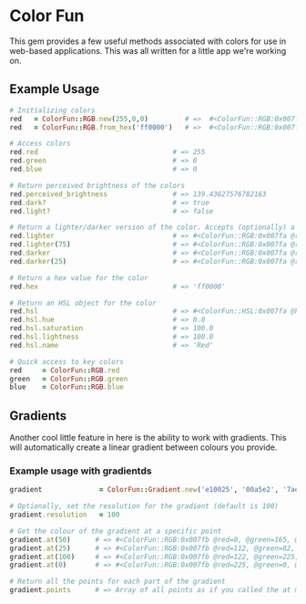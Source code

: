 # Color Fun

This gem provides a few useful methods associated with colors for use in
web-based applications. This was all written for a little app we're working on.

## Example Usage

```ruby
# Initializing colors
red   = ColorFun::RGB.new(255,0,0)         # =>  #<ColorFun::RGB:0x007f9 @red=255, @green=0, @blue=0>
red   = ColorFun::RGB.from_hex('ff0000')   # =>  #<ColorFun::RGB:0x007f9 @red=255, @green=0, @blue=0>

# Access colors
red.red                                 # => 255
red.green                               # => 0
red.blue                                # => 0

# Return perceived brightness of the colors
red.perceived_brightness                # => 139.43627576782163
red.dark?                               # => true
red.light?                              # => false

# Return a lighter/darker version of the color. Accepts (optionally) a percentage.
red.lighter                             # => #<ColorFun::RGB:0x007fa @red=255, @green=127, @blue=127>
red.lighter(75)                         # => #<ColorFun::RGB:0x007fa @red=255, @green=191, @blue=191>
red.darker                              # => #<ColorFun::RGB:0x007fa @red=127, @green=0, @blue=0>
red.darker(25)                          # => #<ColorFun::RGB:0x007fa @red=191, @green=0, @blue=0>

# Return a hex value for the color
red.hex                                 # => 'ff0000'

# Return an HSL object for the color
red.hsl                                 # => #<ColorFun::HSL:0x007fa @hue=0.0, @saturation=100.0, @lightness=100.0>
red.hsl.hue                             # => 0.0
red.hsl.saturation                      # => 100.0
red.hsl.lightness                       # => 100.0
red.hsl.name                            # => 'Red'

# Quick access to key colors
red     = ColorFun::RGB.red
green   = ColorFun::RGB.green
blue    = ColorFun::RGB.blue
```

## Gradients

Another cool little feature in here is the ability to work with gradients. This will automatically
create a linear gradient between colours you provide.

### Example usage with gradientds

```ruby
gradient              = ColorFun::Gradient.new('e10025', '00a5e2', '7ae100')

# Optionally, set the resolution for the gradient (default is 100)
gradient.resolution   = 100

# Get the colour of the gradient at a specific point
gradient.at(50)      # => #<ColorFun::RGB:0x007fb @red=0, @green=165, @blue=226>
gradient.at(25)      # => #<ColorFun::RGB:0x007fb @red=112, @green=82, @blue=131>
gradient.at(100)     # => #<ColorFun::RGB:0x007fb @red=122, @green=225, @blue=0>
gradient.at(0)       # => #<ColorFun::RGB:0x007fb @red=225, @green=0, @blue=37>

# Return all the points for each part of the gradient
gradient.points      # => Array of all points as if you called the at method on each
```
